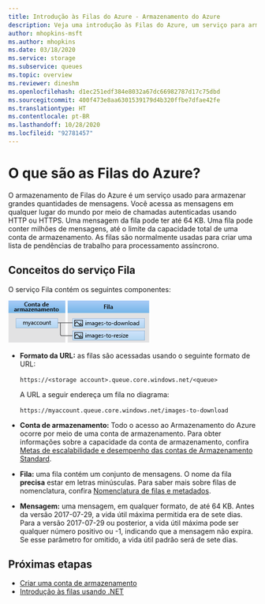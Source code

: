 ```yaml
---
title: Introdução às Filas do Azure - Armazenamento do Azure
description: Veja uma introdução às Filas do Azure, um serviço para armazenar um grande número de mensagens. Um serviço fila contém um formato de URL, uma conta de armazenamento, uma fila e uma mensagem.
author: mhopkins-msft
ms.author: mhopkins
ms.date: 03/18/2020
ms.service: storage
ms.subservice: queues
ms.topic: overview
ms.reviewer: dineshm
ms.openlocfilehash: d1ec251edf384e8032a67dc66982787d17c75dbd
ms.sourcegitcommit: 400f473e8aa6301539179d4b320ffbe7dfae42fe
ms.translationtype: HT
ms.contentlocale: pt-BR
ms.lasthandoff: 10/28/2020
ms.locfileid: "92781457"
---
```

# <a name="what-are-azure-queues"></a>O que são as Filas do Azure?

O armazenamento de Filas do Azure é um serviço usado para armazenar grandes quantidades de mensagens. Você acessa as mensagens em qualquer lugar do mundo por meio de chamadas autenticadas usando HTTP ou HTTPS. Uma mensagem da fila pode ter até 64 KB. Uma fila pode conter milhões de mensagens, até o limite da capacidade total de uma conta de armazenamento. As filas são normalmente usadas para criar uma lista de pendências de trabalho para processamento assíncrono.

## <a name="queue-service-concepts"></a>Conceitos do serviço Fila

O serviço Fila contém os seguintes componentes:

![Diagrama mostrando a relação entre uma conta de armazenamento, filas e mensagens](./media/storage-queues-introduction/queue1.png)

* **Formato da URL:** as filas são acessadas usando o seguinte formato de URL:

    `https://<storage account>.queue.core.windows.net/<queue>`
  
    A URL a seguir endereça um fila no diagrama:  
  
    `https://myaccount.queue.core.windows.net/images-to-download`

* **Conta de armazenamento:** Todo o acesso ao Armazenamento do Azure ocorre por meio de uma conta de armazenamento. Para obter informações sobre a capacidade da conta de armazenamento, confira [Metas de escalabilidade e desempenho das contas de Armazenamento Standard](../common/scalability-targets-standard-account.md?toc=%2fazure%2fstorage%2fqueues%2ftoc.json).

* **Fila:** uma fila contém um conjunto de mensagens. O nome da fila **precisa** estar em letras minúsculas. Para saber mais sobre filas de nomenclatura, confira [Nomenclatura de filas e metadados](/rest/api/storageservices/Naming-Queues-and-Metadata).

* **Mensagem:** uma mensagem, em qualquer formato, de até 64 KB. Antes da versão 2017-07-29, a vida útil máxima permitida era de sete dias. Para a versão 2017-07-29 ou posterior, a vida útil máxima pode ser qualquer número positivo ou -1, indicando que a mensagem não expira. Se esse parâmetro for omitido, a vida útil padrão será de sete dias.

## <a name="next-steps"></a>Próximas etapas

* [Criar uma conta de armazenamento](../common/storage-account-create.md?toc=%252fazure%252fstorage%252fqueues%252ftoc.json)
* [Introdução às filas usando .NET](storage-dotnet-how-to-use-queues.md)